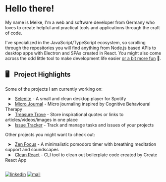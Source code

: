 <!--💻 My technical skills include:

    Frontend: JavaScript, React, Redux, HTML, CSS, CSS frameworks (Bootstrap, Material-UI), Webpack
    Backend: Node.js, Express, MongoDB, SQL/NoSQL databases, REST APIs, GraphQL
    DevOps: Git/GitHub, AWS, Docker, Jenkins, Travis CI, Heroku
    Testing: Jest, Mocha, Chai, Cypress, Enzyme


My name is Meike, I'm a full-stack JavaScript/TypeScript developer who loves to create helpful and practical tools and apps through the craft of code. I have experience working with modern technologies such as React, Node.js, Express, MongoDB, and PostgreSQL.-->

# Hello there!

My name is Meike, I'm a web and software developer from Germany who loves to create helpful and practical tools and applications through the craft of code.

I've specialized in the JavaScript/TypeScript ecosystem, so scrolling through the repositories you will find anything from Node.js based APIs to desktop apps with Electron and SPAs created in React. You might also come across the odd little tool to make development life easier [or a bit more fun](https://github.com/mhanki/Nom) 🐢. 

<!--My experience includes working with a variety of modern technologies such as React, Node.js, TypeScript, Express, and both SQL and NoSQL databases.


🌱 I'm an avid learner and always looking to expand my knowledge in the ever-evolving world of web development. Currently, I'm interested in exploring serverless architectures and microservices.

⚡ Fun fact: In my free time, you can find me practicing yoga and meditation, or exploring new hiking trails.

📫 Feel free to connect with me on GitHub or LinkedIn to discuss potential collaborations or just chat about all things tech!-->


<h2>🖥️&nbsp;&nbsp; Project Highlights</h2>
  
Some of the projects I am currently working on:

&nbsp;&nbsp;➤&nbsp;&nbsp; [Selenite](https://github.com/Selenite-Player/Selenite) - A small and clean desktop player for Spotify   
&nbsp;&nbsp;➤&nbsp;&nbsp; [Micro Journal]() - Micro journaling inspired by Cognitive Behavioural Therapy  
&nbsp;&nbsp;➤&nbsp;&nbsp; [Treasure Trove](https://github.com/mhanki/Treasure-Trove) - Store inspirational quotes or links to articles/videos/images in one place  
&nbsp;&nbsp;➤&nbsp;&nbsp; [Issue Tracker](https://github.com/mhanki/Issue-Tracker) - Track and manage tasks and issues of your projects  

Other projects you might want to check out:

&nbsp;&nbsp;➤&nbsp;&nbsp; [Zen Focus](https://github.com/Zen-Focus/Zen-Focus-Web) - A minimalistic pomodoro timer with breathing meditation support and soundscapes  
&nbsp;&nbsp;➤&nbsp;&nbsp; [Clean React](https://github.com/mhanki/Clean-React) - CLI tool to clean out boilerplate code created by Create React App 

<h2></h2>

<!--[![portfolio](https://img.shields.io/badge/-Portfolio-313131?style=flat&labelColor=313131&logo=data%3Aimage%2Fpng%3Bbase64%2CiVBORw0KGgoAAAANSUhEUgAAABAAAAAQCAMAAAAoLQ9TAAAAD1BMVEUAAABsdHn5%2BfmywM3X1MdfxFROAAAAAXRSTlMAQObYZgAAAENJREFUeNqdjwUSwCAQxJqF%2F3%2B5lik6WjzB7g4LODdMYMHShFiaQJxE%2BSmYhV838WBqVRHEp4Nx8WFokb%2F4clN7fuIFlSQBNTD7iS8AAAAASUVORK5CYII%3D)](https://mhanki.github.io)-->
[![linkedin](https://img.shields.io/badge/-LinkedIn-313131?style=flat&labelColor=313131&logo=LinkedIn&logoColor=white&color=313131)](https://www.linkedin.com/in/meike-h/)
[![mail](https://img.shields.io/badge/-E--Mail-313131?style=flat&labelColor=313131&logo=ProtonMail&logoColor=white&color=313131)](mailto:meike.hankewicz@protonmail.com)
